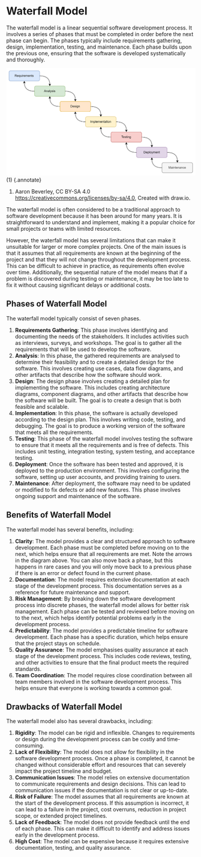 # Waterfall Model

The waterfall model is a linear sequential software development process. It involves a series of phases that must be completed in order before the next phase can begin. The phases typically include requirements gathering, design, implementation, testing, and maintenance. Each phase builds upon the previous one, ensuring that the software is developed systematically and thoroughly.

![Waterfall Model](./images/waterfall.png)(1)
{.annotate}

1. Aaron Beverley, CC BY-SA 4.0 <https://creativecommons.org/licenses/by-sa/4.0>, Created with draw.io.

The waterfall model is often considered to be a traditional approach to software development because it has been around for many years. It is straightforward to understand and implement, making it a popular choice for small projects or teams with limited resources.

However, the waterfall model has several limitations that can make it unsuitable for larger or more complex projects. One of the main issues is that it assumes that all requirements are known at the beginning of the project and that they will not change throughout the development process. This can be difficult to achieve in practice, as requirements often evolve over time. Additionally, the sequential nature of the model means that if a problem is discovered during testing or maintenance, it may be too late to fix it without causing significant delays or additional costs. 

## Phases of Waterfall Model

The waterfall model typically consist of seven phases.

1. **Requirements Gathering**: This phase involves identifying and documenting the needs of the stakeholders. It includes activities such as interviews, surveys, and workshops. The goal is to gather all the requirements that will be used to develop the software.
2. **Analysis**: In this phase, the gathered requirements are analysed to determine their feasibility and to create a detailed design for the software. This involves creating use cases, data flow diagrams, and other artifacts that describe how the software should work. 
3. **Design**: The design phase involves creating a detailed plan for implementing the software. This includes creating architecture diagrams, component diagrams, and other artifacts that describe how the software will be built. The goal is to create a design that is both feasible and scalable.
4. **Implementation**: In this phase, the software is actually developed according to the design plan. This involves writing code, testing, and debugging. The goal is to produce a working version of the software that meets all the requirements.
5. **Testing**: This phase of the waterfall model involves testing the software to ensure that it meets all the requirements and is free of defects. This includes unit testing, integration testing, system testing, and acceptance testing.
6. **Deployment**: Once the software has been tested and approved, it is deployed to the production environment. This involves configuring the software, setting up user accounts, and providing training to users.
7. **Maintenance**: After deployment, the software may need to be updated or modified to fix defects or add new features. This phase involves ongoing support and maintenance of the software.

## Benefits of Waterfall Model
The waterfall model has several benefits, including:

1. **Clarity**: The model provides a clear and structured approach to software development. Each phase must be completed before moving on to the next, which helps ensure that all requirements are met. Note the arrows in the diagram above. You can also move back a phase, but this happens in rare cases and you will only move back to a previous phase if there is an error or defect found in the current phase.
2. **Documentation**: The model requires extensive documentation at each stage of the development process. This documentation serves as a reference for future maintenance and support.
3. **Risk Management**: By breaking down the software development process into discrete phases, the waterfall model allows for better risk management. Each phase can be tested and reviewed before moving on to the next, which helps identify potential problems early in the development process.
4. **Predictability**: The model provides a predictable timeline for software development. Each phase has a specific duration, which helps ensure that the project stays on schedule.
5. **Quality Assurance**: The model emphasises quality assurance at each stage of the development process. This includes code reviews, testing, and other activities to ensure that the final product meets the required standards.
6. **Team Coordination**: The model requires close coordination between all team members involved in the software development process. This helps ensure that everyone is working towards a common goal.

## Drawbacks of Waterfall Model
The waterfall model also has several drawbacks, including:

1. **Rigidity**: The model can be rigid and inflexible. Changes to requirements or design during the development process can be costly and time-consuming.
2. **Lack of Flexibility**: The model does not allow for flexibility in the software development process. Once a phase is completed, it cannot be changed without considerable effort and resources that can severely impact the project timeline and budget.
3. **Communication Issues**: The model relies on extensive documentation to communicate requirements and design decisions. This can lead to communication issues if the documentation is not clear or up-to-date.
4. **Risk of Failure**: The model assumes that all requirements are known at the start of the development process. If this assumption is incorrect, it can lead to a failure in the project, cost overruns, reduction in project scope, or extended project timelines.
5. **Lack of Feedback**: The model does not provide feedback until the end of each phase. This can make it difficult to identify and address issues early in the development process.
6. **High Cost**: The model can be expensive because it requires extensive documentation, testing, and quality assurance.











